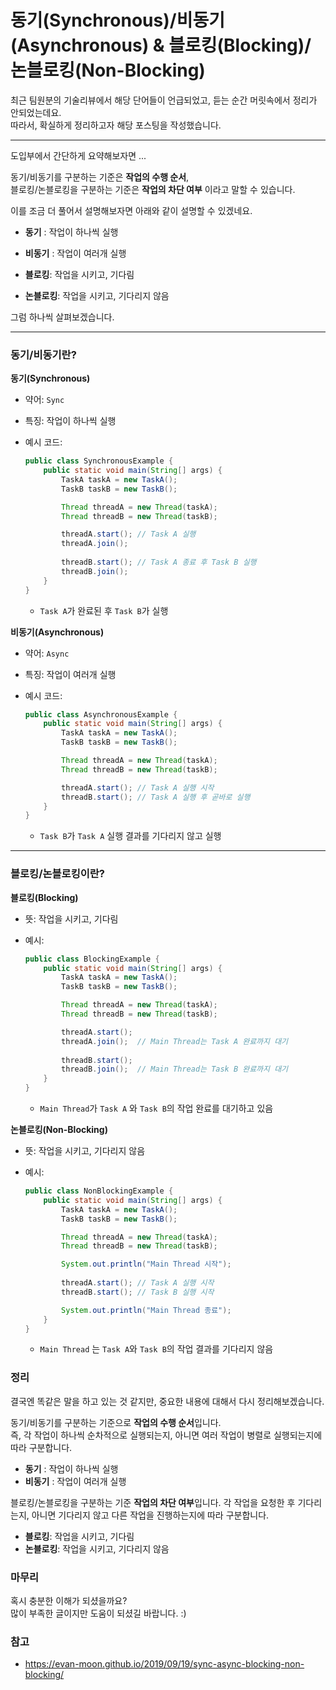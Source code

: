 <div class=markdown-body>

# 동기(Synchronous)/비동기(Asynchronous) & 블로킹(Blocking)/논블로킹(Non-Blocking)

최근 팀원분의 기술리뷰에서 해당 단어들이 언급되었고, 듣는 순간 머릿속에서 정리가 안되었는데요.  
따라서, 확실하게 정리하고자 해당 포스팅을 작성했습니다.

---

도입부에서 간단하게 요약해보자면 ...

동기/비동기를 구분하는 기준은 **작업의 수행 순서**,  
블로킹/논블로킹을 구분하는 기준은 **작업의 차단 여부** 이라고 말할 수 있습니다.

이를 조금 더 풀어서 설명해보자면 아래와 같이 설명할 수 있겠네요.

- **동기** : 작업이 하나씩 실행
- **비동기** : 작업이 여러개 실행


- **블로킹**: 작업을 시키고, 기다림
- **논블로킹**: 작업을 시키고, 기다리지 않음

그럼 하나씩 살펴보겠습니다.  

---

### 동기/비동기란?

**동기(Synchronous)**
- 약어: `Sync`
- 특징: 작업이 하나씩 실행
- 예시 코드:

    ```java
    public class SynchronousExample {
        public static void main(String[] args) {
            TaskA taskA = new TaskA();
            TaskB taskB = new TaskB();
    
            Thread threadA = new Thread(taskA);
            Thread threadB = new Thread(taskB);
    
            threadA.start(); // Task A 실행
            threadA.join();
            
            threadB.start(); // Task A 종료 후 Task B 실행
            threadB.join();
        }
    }
    ```
    - `Task A`가  완료된 후 `Task B`가 실행

**비동기(Asynchronous)**
- 약어: `Async`
- 특징: 작업이 여러개 실행
- 예시 코드:

    ```java
    public class AsynchronousExample {
        public static void main(String[] args) {
            TaskA taskA = new TaskA();
            TaskB taskB = new TaskB();
    
            Thread threadA = new Thread(taskA);
            Thread threadB = new Thread(taskB);
    
            threadA.start(); // Task A 실행 시작
            threadB.start(); // Task A 실행 후 곧바로 실행
        }
    }
    ```
    - `Task B`가 `Task A` 실행 결과를 기다리지 않고 실행

---

### 블로킹/논블로킹이란?

**블로킹(Blocking)**
- 뜻: 작업을 시키고, 기다림
- 예시:

    ```java
    public class BlockingExample {
        public static void main(String[] args) {
            TaskA taskA = new TaskA();
            TaskB taskB = new TaskB();
    
            Thread threadA = new Thread(taskA);
            Thread threadB = new Thread(taskB);
    
            threadA.start();
            threadA.join();  // Main Thread는 Task A 완료까지 대기
            
            threadB.start();
            threadB.join();  // Main Thread는 Task B 완료까지 대기
        }
    }
    ```
    - `Main Thread`가 `Task A` 와 `Task B`의 작업 완료를 대기하고 있음
        

**논블로킹(Non-Blocking)**
- 뜻: 작업을 시키고, 기다리지 않음
- 예시:

    ```java
    public class NonBlockingExample {
        public static void main(String[] args) {
            TaskA taskA = new TaskA();
            TaskB taskB = new TaskB();
    
            Thread threadA = new Thread(taskA);
            Thread threadB = new Thread(taskB);
    
            System.out.println("Main Thread 시작");
            
            threadA.start(); // Task A 실행 시작
            threadB.start(); // Task B 실행 시작
    
            System.out.println("Main Thread 종료");
        }
    }
    ```
    - `Main Thread` 는 `Task A`와 `Task B`의 작업 결과를 기다리지 않음

### 정리

결국엔 똑같은 말을 하고 있는 것 같지만, 중요한 내용에 대해서 다시 정리해보겠습니다.

동기/비동기를 구분하는 기준으로 **작업의 수행 순서**입니다.  
즉, 각 작업이 하나씩 순차적으로 실행되는지, 아니면 여러 작업이 병렬로 실행되는지에 따라 구분합니다.

- **동기** : 작업이 하나씩 실행
- **비동기** : 작업이 여러개 실행

블로킹/논블로킹을 구분하는 기준 **작업의 차단 여부**입니다.
각 작업을 요청한 후 기다리는지, 아니면 기다리지 않고 다른 작업을 진행하는지에 따라 구분합니다.

- **블로킹**: 작업을 시키고, 기다림
- **논블로킹**: 작업을 시키고, 기다리지 않음

### 마무리

혹시 충분한 이해가 되셨을까요?  
많이 부족한 글이지만 도움이 되셨길 바랍니다. :)

### 참고
- https://evan-moon.github.io/2019/09/19/sync-async-blocking-non-blocking/

</div>